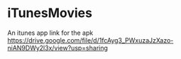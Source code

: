 # iTunesMovies
An itunes app
link for the apk  https://drive.google.com/file/d/1fcAyg3_PWxuzaJzXazo-niAN9DWy2l3x/view?usp=sharing
